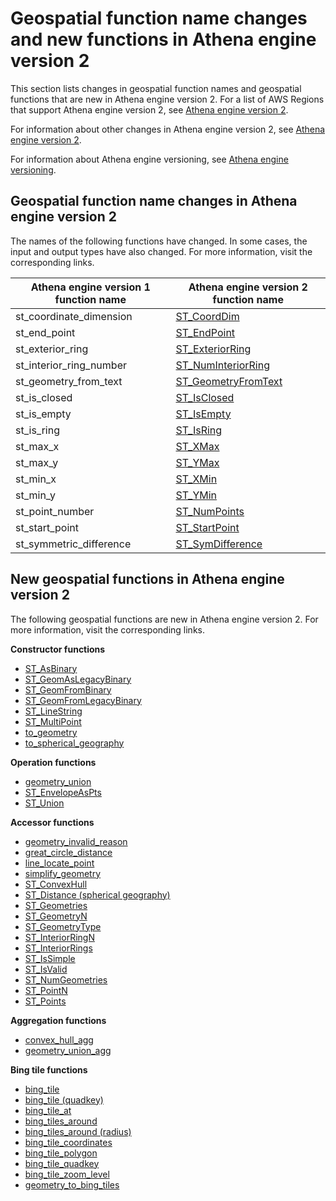 # Geospatial function name changes and new functions in Athena engine version 2<a name="geospatial-functions-list-v2-function-name-changes-and-new-functions"></a>

This section lists changes in geospatial function names and geospatial functions that are new in Athena engine version 2\. For a list of AWS Regions that support Athena engine version 2, see [Athena engine version 2](engine-versions-reference.md#engine-versions-reference-0002)\. 

For information about other changes in Athena engine version 2, see [Athena engine version 2](engine-versions-reference.md#engine-versions-reference-0002)\.

For information about Athena engine versioning, see [Athena engine versioning](engine-versions.md)\.

## Geospatial function name changes in Athena engine version 2<a name="geospatial-functions-list-v2-function-name-changes"></a>

The names of the following functions have changed\. In some cases, the input and output types have also changed\. For more information, visit the corresponding links\. 


| Athena engine version 1 function name | Athena engine version 2 function name | 
| --- | --- | 
| st\_coordinate\_dimension | [ST\_CoordDim](geospatial-functions-list-v2.md#geospatial-functions-list-v2-st-coordim) | 
| st\_end\_point | [ST\_EndPoint](geospatial-functions-list-v2.md#geospatial-functions-list-v2-st-end-point) | 
| st\_exterior\_ring | [ST\_ExteriorRing](geospatial-functions-list-v2.md#geospatial-functions-list-v2-st-exteriorring) | 
| st\_interior\_ring\_number | [ST\_NumInteriorRing](geospatial-functions-list-v2.md#geospatial-functions-list-v2-st-numinteriorring) | 
| st\_geometry\_from\_text | [ST\_GeometryFromText](geospatial-functions-list-v2.md#geospatial-functions-list-v2-st-geometryfromtext) | 
| st\_is\_closed | [ST\_IsClosed](geospatial-functions-list-v2.md#geospatial-functions-list-v2-st-isclosed) | 
| st\_is\_empty | [ST\_IsEmpty](geospatial-functions-list-v2.md#geospatial-functions-list-v2-st-isempty) | 
| st\_is\_ring | [ST\_IsRing](geospatial-functions-list-v2.md#geospatial-functions-list-v2-st-isring) | 
| st\_max\_x | [ST\_XMax](geospatial-functions-list-v2.md#geospatial-functions-list-v2-st-xmax) | 
| st\_max\_y | [ST\_YMax](geospatial-functions-list-v2.md#geospatial-functions-list-v2-st-ymax) | 
| st\_min\_x | [ST\_XMin](geospatial-functions-list-v2.md#geospatial-functions-list-v2-st-xmin) | 
| st\_min\_y | [ST\_YMin](geospatial-functions-list-v2.md#geospatial-functions-list-v2-st-ymin) | 
| st\_point\_number | [ST\_NumPoints](geospatial-functions-list-v2.md#geospatial-functions-list-v2-st-numpoints) | 
| st\_start\_point | [ST\_StartPoint](geospatial-functions-list-v2.md#geospatial-functions-list-v2-st-startpoint) | 
| st\_symmetric\_difference | [ST\_SymDifference](geospatial-functions-list-v2.md#geospatial-functions-list-v2-st-symdifference) | 

## New geospatial functions in Athena engine version 2<a name="geospatial-functions-list-v2-new-functions"></a>

The following geospatial functions are new in Athena engine version 2\. For more information, visit the corresponding links\.

**Constructor functions**
+ [ST\_AsBinary](geospatial-functions-list-v2.md#geospatial-functions-list-v2-st-asbinary)
+ [ST\_GeomAsLegacyBinary](geospatial-functions-list-v2.md#geospatial-functions-list-v2-st-geomaslegacybinary)
+ [ST\_GeomFromBinary](geospatial-functions-list-v2.md#geospatial-functions-list-v2-st-geomfrombinary)
+ [ST\_GeomFromLegacyBinary](geospatial-functions-list-v2.md#geospatial-functions-list-v2-st-geomfromlegacybinary)
+ [ST\_LineString](geospatial-functions-list-v2.md#geospatial-functions-list-v2-st-linestring)
+ [ST\_MultiPoint](geospatial-functions-list-v2.md#geospatial-functions-list-v2-st-multipoint)
+ [to\_geometry](geospatial-functions-list-v2.md#geospatial-functions-list-v2-to-geometry)
+ [to\_spherical\_geography](geospatial-functions-list-v2.md#geospatial-functions-list-v2-to-spherical-geography)

**Operation functions**
+ [geometry\_union](geospatial-functions-list-v2.md#geospatial-functions-list-v2-geometry-union)
+ [ST\_EnvelopeAsPts](geospatial-functions-list-v2.md#geospatial-functions-list-v2-st-envelopeaspts)
+ [ST\_Union](geospatial-functions-list-v2.md#geospatial-functions-list-v2-st-union)

**Accessor functions**
+ [geometry\_invalid\_reason](geospatial-functions-list-v2.md#geospatial-functions-list-v2-geometry-invalid-reason)
+ [great\_circle\_distance](geospatial-functions-list-v2.md#geospatial-functions-list-v2-great-circle-distance)
+ [line\_locate\_point](geospatial-functions-list-v2.md#geospatial-functions-list-v2-line-locate-point)
+ [simplify\_geometry](geospatial-functions-list-v2.md#geospatial-functions-list-v2-simplify-geometry)
+ [ST\_ConvexHull](geospatial-functions-list-v2.md#geospatial-functions-list-v2-st-convexhull)
+ [ST\_Distance \(spherical geography\)](geospatial-functions-list-v2.md#geospatial-functions-list-v2-st-distance-spherical)
+ [ST\_Geometries](geospatial-functions-list-v2.md#geospatial-functions-list-v2-st-geometries)
+ [ST\_GeometryN](geospatial-functions-list-v2.md#geospatial-functions-list-v2-st-geometryn)
+ [ST\_GeometryType](geospatial-functions-list-v2.md#geospatial-functions-list-v2-st-geometrytype)
+ [ST\_InteriorRingN](geospatial-functions-list-v2.md#geospatial-functions-list-v2-st-interiorringn)
+ [ST\_InteriorRings](geospatial-functions-list-v2.md#geospatial-functions-list-v2-st-interiorrings)
+ [ST\_IsSimple](geospatial-functions-list-v2.md#geospatial-functions-list-v2-st-issimple)
+ [ST\_IsValid](geospatial-functions-list-v2.md#geospatial-functions-list-v2-st-isvalid)
+ [ST\_NumGeometries](geospatial-functions-list-v2.md#geospatial-functions-list-v2-st-numgeometries)
+ [ST\_PointN](geospatial-functions-list-v2.md#geospatial-functions-list-v2-st-pointn)
+ [ST\_Points](geospatial-functions-list-v2.md#geospatial-functions-list-v2-st-points)

**Aggregation functions**
+ [convex\_hull\_agg](geospatial-functions-list-v2.md#geospatial-functions-list-v2-convex-hull-agg)
+ [geometry\_union\_agg](geospatial-functions-list-v2.md#geospatial-functions-list-v2-geometry-union-agg)

**Bing tile functions**
+ [bing\_tile](geospatial-functions-list-v2.md#geospatial-functions-list-v2-bing-tile)
+ [bing\_tile \(quadkey\)](geospatial-functions-list-v2.md#geospatial-functions-list-v2-bing-tile-quadkey)
+ [bing\_tile\_at](geospatial-functions-list-v2.md#geospatial-functions-list-v2-bing-tile-at)
+ [bing\_tiles\_around](geospatial-functions-list-v2.md#geospatial-functions-list-v2-bing-tiles-around)
+ [bing\_tiles\_around \(radius\)](geospatial-functions-list-v2.md#geospatial-functions-list-v2-bing-tiles-around-radius)
+ [bing\_tile\_coordinates](geospatial-functions-list-v2.md#geospatial-functions-list-v2-bing-tile-coordinates)
+ [bing\_tile\_polygon](geospatial-functions-list-v2.md#geospatial-functions-list-v2-bing-tile-polygon)
+ [bing\_tile\_quadkey](geospatial-functions-list-v2.md#geospatial-functions-list-v2-bing-tile-quadkey-return)
+ [bing\_tile\_zoom\_level](geospatial-functions-list-v2.md#geospatial-functions-list-v2-bing-tile-zoom-level)
+ [geometry\_to\_bing\_tiles](geospatial-functions-list-v2.md#geospatial-functions-list-v2-geometry-to-bing-tiles)